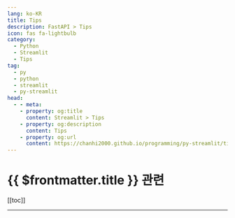 ```yaml
---
lang: ko-KR
title: Tips
description: FastAPI > Tips
icon: fas fa-lightbulb
category:
  - Python
  - Streamlit
  - Tips
tag:
  - py
  - python
  - streamlit
  - py-streamlit
head:
  - - meta:
    - property: og:title
      content: Streamlit > Tips
    - property: og:description
      content: Tips
    - property: og:url
      content: https://chanhi2000.github.io/programming/py-streamlit/tips.html
---
```


# {{ $frontmatter.title }} 관련

[[toc]]

---

<TagLinks />